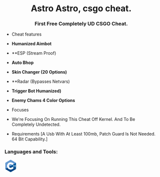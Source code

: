 <h1 align="center">Astro Astro, csgo cheat.</h1>
<h3 align="center">First Free Completely UD CSGO Cheat.</h3>

- Cheat features
-  **Humanized Aimbot**
-  **ESP (Stream Proof)
-  **Auto Bhop**
-  **Skin Changer (20 Options)**
-  **Radar (Bypasses Netvars)
-  **Trigger Bot Humanized)**
-  **Enemy Chams 4 Color Options**

- Focuses
-  We're Focusing On Running This Cheat Off Kernel. And To Be Completely Undetected.

- Requirements [A Usb With At Least 100mb, Patch Guard Is Not Needed. 64 Bit Capability.]

<p align="left">
</p>

<h3 align="left">Languages and Tools:</h3>
<p align="left"> <a href="https://www.w3schools.com/cpp/" target="_blank" rel="noreferrer"> <img src="https://raw.githubusercontent.com/devicons/devicon/master/icons/cplusplus/cplusplus-original.svg" alt="cplusplus" width="40" height="40"/> </a> </p>
